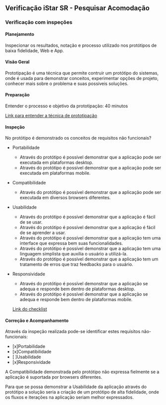 ## Verificação iStar SR - Pesquisar Acomodação

### Verificação com inspeções

#### Planejamento
 Inspecionar os resultados, notação e processo utilizado nos protótipos de baixa fidelidade, Web e App.

#### Visão Geral
 Prototipação é uma técnica que permite contruir um protótipo do sistemas, onde é usada para demonstrar conceitos, experimentar opções de projeto, conhecer mais sobre o problema e suas possíveis soluções.

#### Preparação
 Entender o processo e objetivo da prototipação: 40 minutos

[Link para entender a técnica de prototipação](https://aprender.ead.unb.br/pluginfile.php/348648/mod_resource/content/3/Requisitos%20-%20Aula%2007.pdf)

#### Inspeção
 No protótipo é demonstrado os conceitos de requisitos não funcionais?

- Portabilidade
    - Através do protótipo é possível demonstrar que a aplicação pode ser executada em plataformas desktop. 
    - Através do protótipo é possível demonstrar que a aplicação pode ser executada em plataformas mobile.
- Compatibilidade
    - Através do protótipo é possível demonstrar que a aplicação pode ser executada em diversos browsers diferentes. 
- Usabilidade
    - Através do protótipo é possível demonstrar que a aplicação é fácil de se usar.
    - Através do protótipo é possível demonstrar que a aplicação é fácil de se aprender a usar.
    - Através do protótipo é possível demonstrar que a aplicação tem uma interface que expressa bem suas funcionalidades.
    - Através do protótipo é possível demonstrar que a aplicação tem uma linguagem simplista que auxilia o usuário a utilizá-la.
    - Através do protótipo é possível demonstrar que a aplicação tem um tratamento de erros que traz feedbacks para o usuário.
- Responsividade 
    - Através do protótipo é possível demonstrar que a aplicação se adequa e responde bem dentro de plataformas desktop. 
    - Através do protótipo é possível demonstrar que a aplicação se adequa e responde bem dentro de plataformas mobile.

    [Link do checklist ](https://docs.google.com/spreadsheets/d/1ku1OQFtb5RI7DFvSetPZanzWeZSjR3Zl7wcrH7ud65g/edit#gid=0)

#### Correção e Acompanhamento
Através da inspeção realizada pode-se identificar estes requisitos não-funcionais:

- [x]Portabilidade
- [x]Compatibilidade 
- [ ]Usabilidade
- [x]Responsividade

A Compatibilidade demonstrada pelo protótipo não expressa fielmente se a aplicação é suportada por browsers diferentes.  

Para que se possa demonstrar a Usabilidade da aplicação através do protótipo a solução seria a criação de um protótipo de alta fidelidade, onde os fluxos e iterações na aplicação seriam melhor expressados.




 
